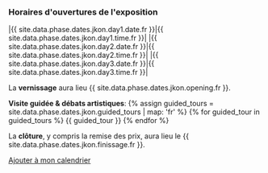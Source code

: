 ### Horaires d'ouvertures de l'exposition

|{{ site.data.phase.dates.jkon.day1.date.fr }}|{{ site.data.phase.dates.jkon.day1.time.fr }}|
|{{ site.data.phase.dates.jkon.day2.date.fr }}|{{ site.data.phase.dates.jkon.day2.time.fr }}|
|{{ site.data.phase.dates.jkon.day3.date.fr }}|{{ site.data.phase.dates.jkon.day3.time.fr }}|

La __vernissage__ aura lieu {{ site.data.phase.dates.jkon.opening.fr }}.

__Visite guidée & débats artistiques__: 
{% assign guided_tours = site.data.phase.dates.jkon.guided_tours | map: 'fr' %}
{% for guided_tour in guided_tours %}
{{ guided_tour }}
{% endfor %}

La __clôture__, y compris la remise des prix, aura lieu le {{ site.data.phase.dates.jkon.finissage.fr }}.

[Ajouter à mon calendrier](scripts/ical-script/jkon{{site.data.phase.dates.jkon.year}}.ics)

